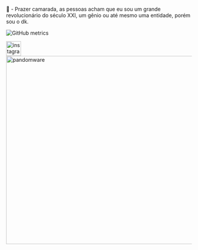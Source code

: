 👋 - Prazer camarada, as pessoas acham que eu sou um grande revolucionário do século XXI, um gênio ou até mesmo uma entidade, porém sou o dk.


![GitHub metrics](https://metrics.lecoq.io/dkrlma)  

[<img src='https://cdn.jsdelivr.net/npm/simple-icons@3.0.1/icons/instagram.svg' alt='instagram' height='40'>](https://www.instagram.com/dkislima77/)  
<img src='https://media.discordapp.net/attachments/1040009967857582121/1067250471246495884/banner.jpg?width=1202&height=676' alt='pandomware' height='512px' width='1080px'>
